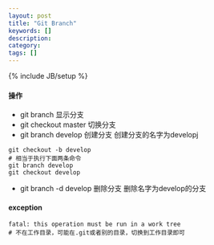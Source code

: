 ```yaml
---
layout: post
title: "Git Branch"
keywords: []
description: 
category: 
tags: []
---
```

{% include JB/setup %}

#### 操作
+ git branch                 显示分支
+ git checkout master        切换分支
+ git branch develop         创建分支  创建分支的名字为developj
```shell
git checkout -b develop
# 相当于执行下面两条命令
git branch develop
git checkout develop
```
+ git branch -d develop      删除分支 删除名字为develop的分支

#### exception
```shell
fatal: this operation must be run in a work tree
# 不在工作目录，可能在.git或者别的目录，切换到工作目录即可
```
